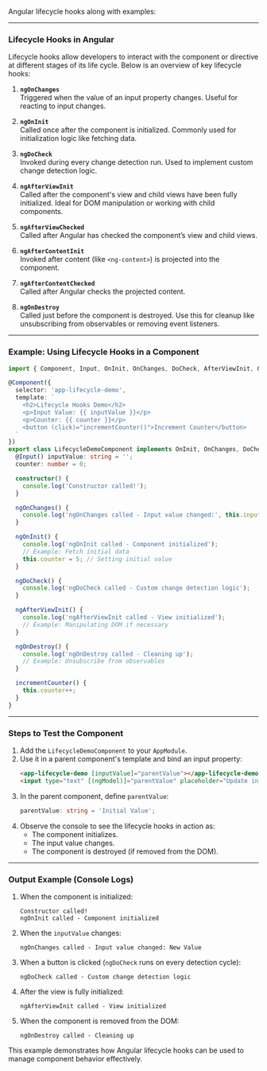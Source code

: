 Angular lifecycle hooks along with examples:

---

### **Lifecycle Hooks in Angular**
Lifecycle hooks allow developers to interact with the component or directive at different stages of its life cycle. Below is an overview of key lifecycle hooks:

1. **`ngOnChanges`**  
   Triggered when the value of an input property changes. Useful for reacting to input changes.

2. **`ngOnInit`**  
   Called once after the component is initialized. Commonly used for initialization logic like fetching data.

3. **`ngDoCheck`**  
   Invoked during every change detection run. Used to implement custom change detection logic.

4. **`ngAfterViewInit`**  
   Called after the component's view and child views have been fully initialized. Ideal for DOM manipulation or working with child components.

5. **`ngAfterViewChecked`**  
   Called after Angular has checked the component’s view and child views.

6. **`ngAfterContentInit`**  
   Invoked after content (like `<ng-content>`) is projected into the component.

7. **`ngAfterContentChecked`**  
   Called after Angular checks the projected content.

8. **`ngOnDestroy`**  
   Called just before the component is destroyed. Use this for cleanup like unsubscribing from observables or removing event listeners.

---

### **Example: Using Lifecycle Hooks in a Component**

```typescript
import { Component, Input, OnInit, OnChanges, DoCheck, AfterViewInit, OnDestroy } from '@angular/core';

@Component({
  selector: 'app-lifecycle-demo',
  template: `
    <h2>Lifecycle Hooks Demo</h2>
    <p>Input Value: {{ inputValue }}</p>
    <p>Counter: {{ counter }}</p>
    <button (click)="incrementCounter()">Increment Counter</button>
  `
})
export class LifecycleDemoComponent implements OnInit, OnChanges, DoCheck, AfterViewInit, OnDestroy {
  @Input() inputValue: string = '';
  counter: number = 0;

  constructor() {
    console.log('Constructor called!');
  }

  ngOnChanges() {
    console.log('ngOnChanges called - Input value changed:', this.inputValue);
  }

  ngOnInit() {
    console.log('ngOnInit called - Component initialized');
    // Example: Fetch initial data
    this.counter = 5; // Setting initial value
  }

  ngDoCheck() {
    console.log('ngDoCheck called - Custom change detection logic');
  }

  ngAfterViewInit() {
    console.log('ngAfterViewInit called - View initialized');
    // Example: Manipulating DOM if necessary
  }

  ngOnDestroy() {
    console.log('ngOnDestroy called - Cleaning up');
    // Example: Unsubscribe from observables
  }

  incrementCounter() {
    this.counter++;
  }
}
```

---

### **Steps to Test the Component**
1. Add the `LifecycleDemoComponent` to your `AppModule`.
2. Use it in a parent component's template and bind an input property:
   ```html
   <app-lifecycle-demo [inputValue]="parentValue"></app-lifecycle-demo>
   <input type="text" [(ngModel)]="parentValue" placeholder="Update inputValue" />
   ```
3. In the parent component, define `parentValue`:
   ```typescript
   parentValue: string = 'Initial Value';
   ```
4. Observe the console to see the lifecycle hooks in action as:
   - The component initializes.
   - The input value changes.
   - The component is destroyed (if removed from the DOM).

---

### **Output Example (Console Logs)**

1. When the component is initialized:
   ```
   Constructor called!
   ngOnInit called - Component initialized
   ```

2. When the `inputValue` changes:
   ```
   ngOnChanges called - Input value changed: New Value
   ```

3. When a button is clicked (`ngDoCheck` runs on every detection cycle):
   ```
   ngDoCheck called - Custom change detection logic
   ```

4. After the view is fully initialized:
   ```
   ngAfterViewInit called - View initialized
   ```

5. When the component is removed from the DOM:
   ```
   ngOnDestroy called - Cleaning up
   ```

This example demonstrates how Angular lifecycle hooks can be used to manage component behavior effectively.